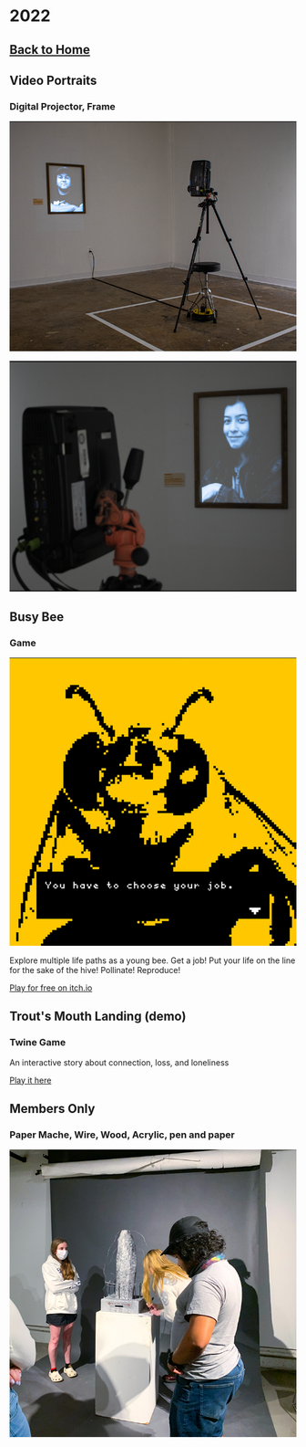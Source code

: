 # 2022

## [Back to Home](../index.md)

## Video Portraits

### Digital Projector, Frame

![Photo of 'Video Portraits'](../images/2022/videoPortraits1.png)

![Photo of 'Video Portraits'](../images/2022/videoPortraits2.png)

## Busy Bee

### Game

![Screenshot from 'Busy Bee'](../images/2022/busyBee1.png)

Explore multiple life paths as a young bee. Get a job! Put your life on the line for the sake of the hive! Pollinate! Reproduce!

[Play for free on itch.io](https://cdm21d.itch.io/busy-bee)

## Trout's Mouth Landing (demo)

### Twine Game

An interactive story about connection, loss, and loneliness

[Play it here](https://craigmoore3.github.io/trouts-mouth-landing/)

## Members Only

### Paper Mache, Wire, Wood, Acrylic, pen and paper

![Crowd interaction with 'Members Only'](../images/2022/membersOnly1.png)
